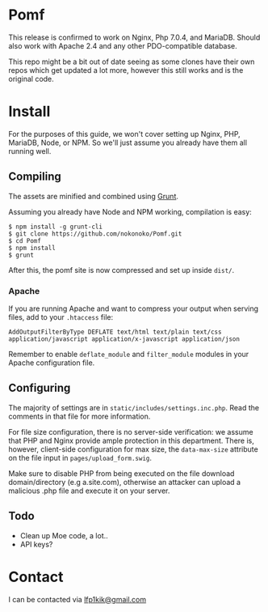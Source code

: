 # Pomf
This release is confirmed to work on Nginx, Php 7.0.4, and MariaDB. Should also work with Apache 2.4 and any other PDO-compatible database.

This repo might be a bit out of date seeing as some clones have their own repos which get updated a lot more, however this still works and is the original code.

# Install
For the purposes of this guide, we won't cover setting up Nginx, PHP, MariaDB,
Node, or NPM.  So we'll just assume you already have them all running well.

## Compiling
The assets are minified and combined using [Grunt](http://gruntjs.com/).

Assuming you already have Node and NPM working, compilation is easy:
```
$ npm install -g grunt-cli
$ git clone https://github.com/nokonoko/Pomf.git
$ cd Pomf
$ npm install
$ grunt
```
After this, the pomf site is now compressed and set up inside `dist/`.

### Apache
If you are running Apache and want to compress your output when serving files, add to your `.htaccess` file:
```
AddOutputFilterByType DEFLATE text/html text/plain text/css application/javascript application/x-javascript application/json
```
Remember to enable `deflate_module` and `filter_module` modules in your Apache configuration file.

## Configuring
The majority of settings are in `static/includes/settings.inc.php`.  Read the 
comments in that file for more information.

For file size configuration, there is no server-side verification: we assume 
that PHP and Nginx provide ample protection in this department.  There is,
however, client-side configuration for max size, the `data-max-size` attribute
on the file input in `pages/upload_form.swig`.

Make sure to disable PHP from being executed on the file download domain/directory (e.g a.site.com), otherwise an attacker can upload a malicious .php file and execute it on your server.

## Todo

* Clean up Moe code, a lot..
* API keys?

# Contact
I can be contacted via lfp1kik@gmail.com

